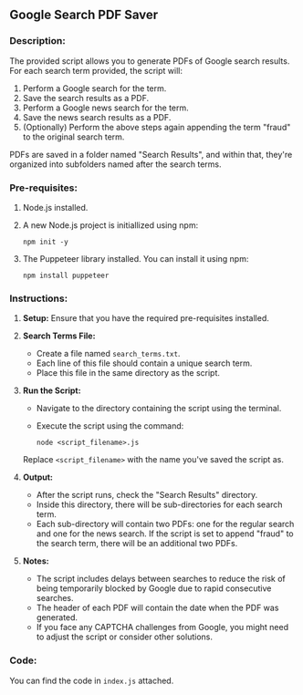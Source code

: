 ## Google Search PDF Saver

### Description:

The provided script allows you to generate PDFs of Google search results. For each search term provided, the script will:

1. Perform a Google search for the term.
2. Save the search results as a PDF.
3. Perform a Google news search for the term.
4. Save the news search results as a PDF.
5. (Optionally) Perform the above steps again appending the term "fraud" to the original search term.

PDFs are saved in a folder named "Search Results", and within that, they're organized into subfolders named after the search terms.

### Pre-requisites:

1. Node.js installed.
2. A new Node.js project is initiallized using npm:

   ```
   npm init -y
   ```

4. The Puppeteer library installed. You can install it using npm:

   ```
   npm install puppeteer
   ```

### Instructions:

1. **Setup:**
   Ensure that you have the required pre-requisites installed.

2. **Search Terms File:**
   - Create a file named `search_terms.txt`.
   - Each line of this file should contain a unique search term.
   - Place this file in the same directory as the script.

3. **Run the Script:**
   - Navigate to the directory containing the script using the terminal.
   - Execute the script using the command:

     ```
     node <script_filename>.js
     ```

   Replace `<script_filename>` with the name you've saved the script as.

4. **Output:**
   - After the script runs, check the "Search Results" directory.
   - Inside this directory, there will be sub-directories for each search term.
   - Each sub-directory will contain two PDFs: one for the regular search and one for the news search. If the script is set to append "fraud" to the search term, there will be an additional two PDFs.

5. **Notes:**
   - The script includes delays between searches to reduce the risk of being temporarily blocked by Google due to rapid consecutive searches.
   - The header of each PDF will contain the date when the PDF was generated.
   - If you face any CAPTCHA challenges from Google, you might need to adjust the script or consider other solutions.

### Code:

You can find the code in `index.js` attached.
